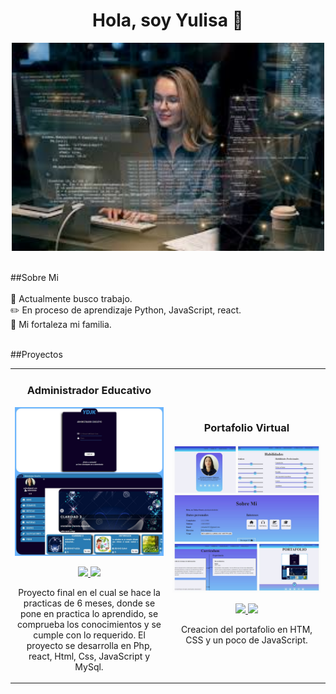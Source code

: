 <div align="center">
<h1 align="center">Hola, soy Yulisa 👋</h1>
<img align="center"  width="500px" heidth="500px" src="https://github.com/yulisaosorio/yulisaosorio/blob/9de158a5bc225bf5ef84661f373468cb472eebf1/images%20(4).jpg">
</div>
<br>
<br>
##Sobre Mi 
<br>
<br>
🔭 Actualmente busco trabajo.<br>
✏️ En proceso de aprendizaje Python, JavaScript, react. <br>
👯 Mi fortaleza mi familia. <br>
<br>

##Proyectos
<table>
<tr>
<td width="50%">
<h3 align="center">Administrador Educativo</h3>
<div align="center">
<a href="https://github.com/ArisGuimera/Android-Expert" target="_blank"><img src="https://github.com/yulisaosorio/yulisaosorio/blob/d1e612d9d0d8fbde163812b855de5df548d561d4/administradoEducativo.jpeg" width="400" alt="Curso básico android"></a>
<p>
<a href="https://github.com/ArisGuimera/Android-Expert" target="_blank">
<img src="https://img.shields.io/badge/CÓDIGO-ff9?style=for-the-badge&logo=github&logoColor=black">
</a>
<a href="https://youtu.be/vJapzH_46a8" target="_blank">
<img src="https://img.shields.io/badge/-Youtube-green?style=for-the-badge&color=fbfc40">
</a>
</p>
<p>Proyecto final en el cual se hace la practicas de 6 meses, donde se pone en practica lo aprendido, se comprueba los conocimientos 
  y se cumple con lo requerido. El proyecto se desarrolla en Php, react, Html, Css, JavaScript y MySql.</p>
</div>
                                                                                      
</td>

<td width="50%">
               <br>
<h3 align="center">Portafolio Virtual</h3>
<div align="center">                                       
<a href="https://github.com/ArisGuimera/SimpleAndroidMVVM" target="_blank"><img src="https://github.com/yulisaosorio/yulisaosorio/blob/ae1987055a70696c69633e7cbe8dec38e35a69c2/portafolio.jpeg" width="400" alt="Curso arquitectura MVVM"></a>
<br>
<p>
<a href="https://github.com/ArisGuimera/SimpleAndroidMVVM" target="_blank">
<img src="https://img.shields.io/badge/C%C3%93DIGO-80ffaa?style=for-the-badge&logo=github&logoColor=black">
</a>
<a href="https://youtu.be/hhhSMXi0R3E" target="_blank">
<img src="https://img.shields.io/badge/-Youtube-green?style=for-the-badge&color=3fFD7f">
</a>
</p>
</p>Creacion del portafolio en HTM, CSS y un poco de JavaScript.</p>
</div>                                                             
</table>                                                                                 
</div>
<br>




